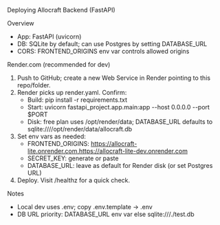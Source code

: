 Deploying Allocraft Backend (FastAPI)

Overview
- App: FastAPI (uvicorn)
- DB: SQLite by default; can use Postgres by setting DATABASE_URL
- CORS: FRONTEND_ORIGINS env var controls allowed origins

Render.com (recommended for dev)
1) Push to GitHub; create a new Web Service in Render pointing to this repo/folder.
2) Render picks up render.yaml. Confirm:
   - Build: pip install -r requirements.txt
   - Start: uvicorn fastapi_project.app.main:app --host 0.0.0.0 --port $PORT
   - Disk: free plan uses /opt/render/data; DATABASE_URL defaults to sqlite:////opt/render/data/allocraft.db
3) Set env vars as needed:
   - FRONTEND_ORIGINS: https://allocraft-lite.onrender.com,https://allocraft-lite-dev.onrender.com
   - SECRET_KEY: generate or paste
   - DATABASE_URL: leave as default for Render disk (or set Postgres URL)
4) Deploy. Visit /healthz for a quick check.

Notes
- Local dev uses .env; copy .env.template -> .env
- DB URL priority: DATABASE_URL env var else sqlite:///./test.db
